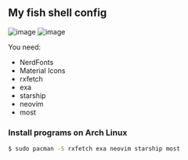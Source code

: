 ## My fish shell config
![image](https://user-images.githubusercontent.com/43048524/153898590-e8cfa9fe-fce2-4e5a-9645-6e74be3fcf57.png)
![image](https://user-images.githubusercontent.com/43048524/153899235-497e2797-139d-4c86-81e9-3faf99707c73.png)


You need:
- NerdFonts
- Material Icons
- rxfetch
- exa
- starship
- neovim
- most

### Install programs on Arch Linux
```sh
$ sudo pacman -S rxfetch exa neovim starship most
```
